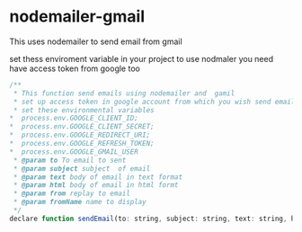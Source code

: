 # nodemailer-gmail
This  uses nodemailer to send email from gmail

set thess enviroment variable in your project to use nodmaler
you need have access token from google too
```javascript
/**
 * This function send emails using nodemailer and  gamil
 * set up access token in google account from which you wish send email
 * set these environmental variables 
*  process.env.GOOGLE_CLIENT_ID;
*  process.env.GOOGLE_CLIENT_SECRET;
*  process.env.GOOGLE_REDIRECT_URI;
*  process.env.GOOGLE_REFRESH_TOKEN;
*  process.env.GOOGLE_GMAIL_USER 
 * @param to To email to sent
 * @param subject subject  of email
 * @param text body of email in text format
 * @param html body of email in html formt
 * @param from replay to email 
 * @param fromName name to display
 */
declare function sendEmail(to: string, subject: string, text: string, html: any, fromName?: string, from?: string): Promise<any>;
```


